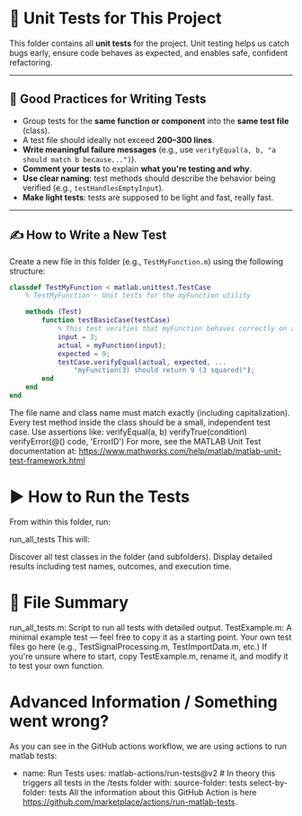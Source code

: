 # 🧪 Unit Tests for This Project

This folder contains all **unit tests** for the project. Unit testing helps us catch bugs early, ensure code behaves as expected, and enables safe, confident refactoring.

---

## 📌 Good Practices for Writing Tests

- Group tests for the **same function or component** into the **same test file** (class).
- A test file should ideally not exceed **200–300 lines**.
- **Write meaningful failure messages** (e.g., use `verifyEqual(a, b, "a should match b because...")`).
- **Comment your tests** to explain **what you're testing and why**.
- **Use clear naming**: test methods should describe the behavior being verified (e.g., `testHandlesEmptyInput`).
- **Make light tests**: tests are supposed to be light and fast, really fast.

---

## ✍️ How to Write a New Test

Create a new file in this folder (e.g., `TestMyFunction.m`) using the following structure:

```matlab
classdef TestMyFunction < matlab.unittest.TestCase
    % TestMyFunction - Unit tests for the myFunction utility

    methods (Test)
        function testBasicCase(testCase)
            % This test verifies that myFunction behaves correctly on a basic input.
            input = 3;
            actual = myFunction(input);
            expected = 9;
            testCase.verifyEqual(actual, expected, ...
                "myFunction(3) should return 9 (3 squared)");
        end
    end
end
```

The file name and class name must match exactly (including capitalization).
Every test method inside the class should be a small, independent test case.
Use assertions like:
verifyEqual(a, b)
verifyTrue(condition)
verifyError(@() code, 'ErrorID')
For more, see the MATLAB Unit Test documentation at:
https://www.mathworks.com/help/matlab/matlab-unit-test-framework.html

# ▶️ How to Run the Tests

From within this folder, run:

run_all_tests
This will:

Discover all test classes in the folder (and subfolders).
Display detailed results including test names, outcomes, and execution time.
# 📂 File Summary

run_all_tests.m: Script to run all tests with detailed output.
TestExample.m: A minimal example test — feel free to copy it as a starting point.
Your own test files go here (e.g., TestSignalProcessing.m, TestImportData.m, etc.)
If you're unsure where to start, copy TestExample.m, rename it, and modify it to test your own function.

# Advanced Information / Something went wrong?
As you can see in the GitHub actions workflow, we are using actions to run matlab tests:
- name: Run Tests
    uses: matlab-actions/run-tests@v2 # In theory this triggers all tests in the /tests folder
    with:
        source-folder: tests
        select-by-folder: tests
All the information about this GitHub Action is here https://github.com/marketplace/actions/run-matlab-tests. 